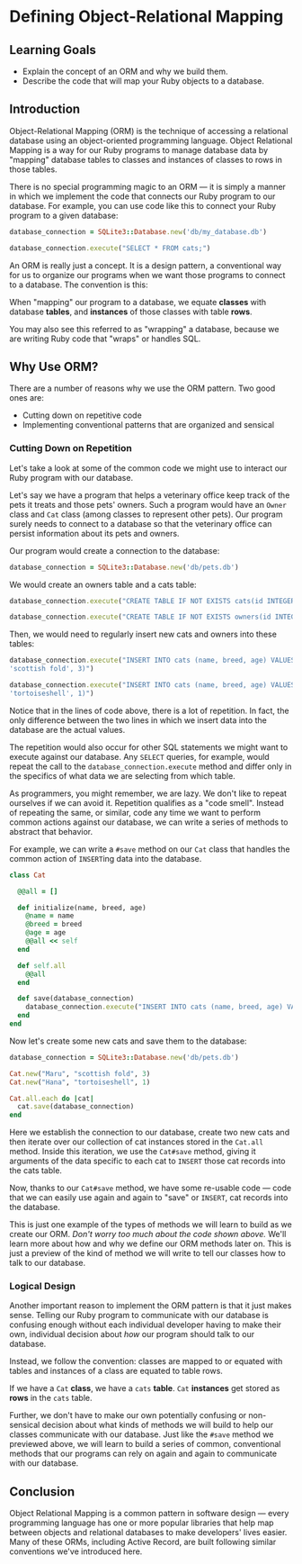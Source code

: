 # Defining Object-Relational Mapping

## Learning Goals

- Explain the concept of an ORM and why we build them.
- Describe the code that will map your Ruby objects to a database.

## Introduction

Object-Relational Mapping (ORM) is the technique of accessing a relational
database using an object-oriented programming language. Object Relational
Mapping is a way for our Ruby programs to manage database data by "mapping"
database tables to classes and instances of classes to rows in those tables.

There is no special programming magic to an ORM — it is simply a manner in which
we implement the code that connects our Ruby program to our database. For
example, you can use code like this to connect your Ruby program to a given
database:

```ruby
database_connection = SQLite3::Database.new('db/my_database.db')

database_connection.execute("SELECT * FROM cats;")
```

An ORM is really just a concept. It is a design pattern, a conventional way for
us to organize our programs when we want those programs to connect to a
database. The convention is this:

When "mapping" our program to a database, we equate **classes** with database
**tables**, and **instances** of those classes with table **rows**.

You may also see this referred to as "wrapping" a database, because we are
writing Ruby code that "wraps" or handles SQL.

## Why Use ORM?

There are a number of reasons why we use the ORM pattern. Two good ones are:

- Cutting down on repetitive code
- Implementing conventional patterns that are organized and sensical

### Cutting Down on Repetition

Let's take a look at some of the common code we might use to interact our Ruby
program with our database.

Let's say we have a program that helps a veterinary office keep track of the
pets it treats and those pets' owners. Such a program would have an `Owner`
class and `Cat` class (among classes to represent other pets). Our program
surely needs to connect to a database so that the veterinary office can persist
information about its pets and owners.

Our program would create a connection to the database:

```ruby
database_connection = SQLite3::Database.new('db/pets.db')
```

We would create an owners table and a cats table:

```ruby
database_connection.execute("CREATE TABLE IF NOT EXISTS cats(id INTEGER PRIMARY KEY, name TEXT, breed TEXT, age INTEGER)")

database_connection.execute("CREATE TABLE IF NOT EXISTS owners(id INTEGER PRIMARY KEY, name TEXT)")
```

Then, we would need to regularly insert new cats and owners into these tables:

```ruby
database_connection.execute("INSERT INTO cats (name, breed, age) VALUES ('Maru',
'scottish fold', 3)")

database_connection.execute("INSERT INTO cats (name, breed, age) VALUES ('Hana',
'tortoiseshell', 1)")
```

Notice that in the lines of code above, there is a lot of repetition. In fact,
the only difference between the two lines in which we insert data into the
database are the actual values.

The repetition would also occur for other SQL statements we might want to
execute against our database. Any `SELECT` queries, for example, would repeat
the call to the `database_connection.execute` method and differ only in the
specifics of what data we are selecting from which table.

As programmers, you might remember, we are lazy. We don't like to repeat
ourselves if we can avoid it. Repetition qualifies as a "code smell". Instead of
repeating the same, or similar, code any time we want to perform common actions
against our database, we can write a series of methods to abstract that
behavior.

For example, we can write a `#save` method on our `Cat` class that handles the
common action of `INSERT`ing data into the database.

```ruby
class Cat

  @@all = []

  def initialize(name, breed, age)
    @name = name
    @breed = breed
    @age = age
    @@all << self
  end

  def self.all
    @@all
  end

  def save(database_connection)
    database_connection.execute("INSERT INTO cats (name, breed, age) VALUES (?, ?, ?)", self.name, self.breed, self.age)
  end
end
```

Now let's create some new cats and save them to the database:

```ruby
database_connection = SQLite3::Database.new('db/pets.db')

Cat.new("Maru", "scottish fold", 3)
Cat.new("Hana", "tortoiseshell", 1)

Cat.all.each do |cat|
  cat.save(database_connection)
end
```

Here we establish the connection to our database, create two new cats and then
iterate over our collection of cat instances stored in the `Cat.all` method.
Inside this iteration, we use the `Cat#save` method, giving it arguments of the
data specific to each cat to `INSERT` those cat records into the cats table.

Now, thanks to our `Cat#save` method, we have some re-usable code — code that we
can easily use again and again to "save" or `INSERT`, cat records into the
database.

This is just one example of the types of methods we will learn to build as we
create our ORM. _Don't worry too much about the code shown above._ We'll learn
more about how and why we define our ORM methods later on. This is just a
preview of the kind of method we will write to tell our classes how to talk to
our database.

### Logical Design

Another important reason to implement the ORM pattern is that it just makes
sense. Telling our Ruby program to communicate with our database is confusing
enough without each individual developer having to make their own, individual
decision about _how_ our program should talk to our database.

Instead, we follow the convention: classes are mapped to or equated with tables
and instances of a class are equated to table rows.

If we have a `Cat` **class**, we have a `cats` **table**. `Cat` **instances**
get stored as **rows** in the `cats` table.

Further, we don't have to make our own potentially confusing or non-sensical
decision about what kinds of methods we will build to help our classes
communicate with our database. Just like the `#save` method we previewed above,
we will learn to build a series of common, conventional methods that our
programs can rely on again and again to communicate with our database.

## Conclusion

Object Relational Mapping is a common pattern in software design — every
programming language has one or more popular libraries that help map between
objects and relational databases to make developers' lives easier. Many of these
ORMs, including Active Record, are built following similar conventions we've
introduced here.
